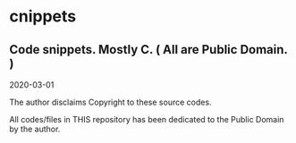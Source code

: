 # cnippets

Code snippets. Mostly C. ( All are Public Domain. )
---------------------------------------------------

2020-03-01


The author disclaims Copyright to these source codes.

All codes/files in THIS repository has been dedicated to the Public Domain by the author.
